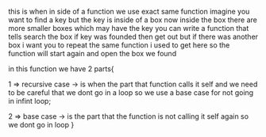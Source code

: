 this is when in side of a function we use exact same function imagine you want to find a key but the key is inside of a box now inside the box there are more smaller boxes which may have the key you can write a function that tells search the box if key was founded then get out but if there was another box i want you to repeat the same function i used to get here so the function will start again and open the box we found

in this function we have 2 parts{

1 => recursive case -> is when the part that function calls it self and we need to be careful that we dont go in a loop so we use a base case for not going in infint loop;

2 => base case -> is the part that the function is not calling it self again so we dont go in loop
}
